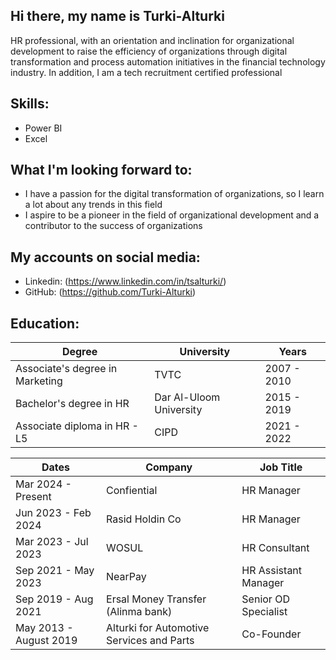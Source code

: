 ## Hi there, my name is Turki-Alturki
HR professional, with an orientation and inclination for organizational development to raise the efficiency of organizations through digital transformation and process automation initiatives in the financial technology industry. In addition, I am a tech recruitment certified professional


  ## Skills:
  * Power BI
  * Excel 

  ## What I'm looking forward to:
  * I have a passion for the digital transformation of organizations, so I learn a lot about any trends in this field
  * I aspire to be a pioneer in the field of organizational development and a contributor to the success of organizations

 ## My accounts on social media:
  * Linkedin: (https://www.linkedin.com/in/tsalturki/)
  * GitHub:   (https://github.com/Turki-Alturki)

 ## Education:
 | Degree | University | Years |
 | --- | --- | --- |
 | Associate's degree in Marketing | TVTC | 2007 - 2010 |
 | Bachelor's degree in HR | Dar Al-Uloom University | 2015 - 2019 |
 | Associate diploma in HR - L5 | CIPD | 2021 - 2022 |


 
| Dates | Company | Job Title |
| --- | --- | --- |
| Mar 2024 - Present  | Confiential | HR Manager |
| Jun 2023 - Feb 2024 | Rasid Holdin Co | HR Manager |
| Mar 2023 - Jul 2023 | WOSUL | HR Consultant |
| Sep 2021 - May 2023 | NearPay | HR Assistant Manager |
| Sep 2019 - Aug 2021 | Ersal Money Transfer (Alinma bank) | Senior OD Specialist |
| May 2013 - August 2019 | Alturki for Automotive Services and Parts | Co-Founder |
